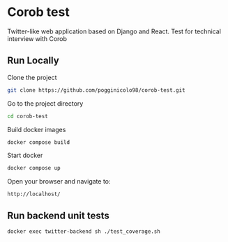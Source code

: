 # Corob test

Twitter-like web application based on Django and React. Test for technical interview with Corob

## Run Locally

Clone the project

```bash
git clone https://github.com/pogginicolo98/corob-test.git
```

Go to the project directory

```bash
cd corob-test
```

Build docker images

```bash
docker compose build
```

Start docker

```bash
docker compose up
```

Open your browser and navigate to:

```
http://localhost/
```

## Run backend unit tests

```bash
docker exec twitter-backend sh ./test_coverage.sh
```

